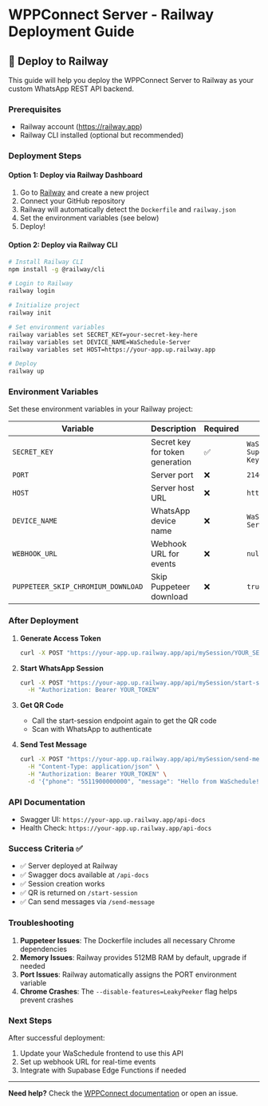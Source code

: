# WPPConnect Server - Railway Deployment Guide

## 🚀 Deploy to Railway

This guide will help you deploy the WPPConnect Server to Railway as your custom WhatsApp REST API backend.

### Prerequisites
- Railway account (https://railway.app)
- Railway CLI installed (optional but recommended)

### Deployment Steps

#### Option 1: Deploy via Railway Dashboard
1. Go to [Railway](https://railway.app) and create a new project
2. Connect your GitHub repository
3. Railway will automatically detect the `Dockerfile` and `railway.json`
4. Set the environment variables (see below)
5. Deploy!

#### Option 2: Deploy via Railway CLI
```bash
# Install Railway CLI
npm install -g @railway/cli

# Login to Railway
railway login

# Initialize project
railway init

# Set environment variables
railway variables set SECRET_KEY=your-secret-key-here
railway variables set DEVICE_NAME=WaSchedule-Server
railway variables set HOST=https://your-app.up.railway.app

# Deploy
railway up
```

### Environment Variables

Set these environment variables in your Railway project:

| Variable | Description | Required | Default |
|----------|-------------|----------|---------|
| `SECRET_KEY` | Secret key for token generation | ✅ | `WaSchedule-Super-Secret-Key-2024` |
| `PORT` | Server port | ❌ | `21465` |
| `HOST` | Server host URL | ❌ | `http://localhost` |
| `DEVICE_NAME` | WhatsApp device name | ❌ | `WaSchedule-Server` |
| `WEBHOOK_URL` | Webhook URL for events | ❌ | `null` |
| `PUPPETEER_SKIP_CHROMIUM_DOWNLOAD` | Skip Puppeteer download | ❌ | `true` |

### After Deployment

1. **Generate Access Token**
   ```bash
   curl -X POST "https://your-app.up.railway.app/api/mySession/YOUR_SECRET_KEY/generate-token"
   ```

2. **Start WhatsApp Session**
   ```bash
   curl -X POST "https://your-app.up.railway.app/api/mySession/start-session" \
     -H "Authorization: Bearer YOUR_TOKEN"
   ```

3. **Get QR Code**
   - Call the start-session endpoint again to get the QR code
   - Scan with WhatsApp to authenticate

4. **Send Test Message**
   ```bash
   curl -X POST "https://your-app.up.railway.app/api/mySession/send-message" \
     -H "Content-Type: application/json" \
     -H "Authorization: Bearer YOUR_TOKEN" \
     -d '{"phone": "5511900000000", "message": "Hello from WaSchedule!"}'
   ```

### API Documentation

- Swagger UI: `https://your-app.up.railway.app/api-docs`
- Health Check: `https://your-app.up.railway.app/api-docs`

### Success Criteria ✅

- ✅ Server deployed at Railway
- ✅ Swagger docs available at `/api-docs`
- ✅ Session creation works
- ✅ QR is returned on `/start-session`
- ✅ Can send messages via `/send-message`

### Troubleshooting

1. **Puppeteer Issues**: The Dockerfile includes all necessary Chrome dependencies
2. **Memory Issues**: Railway provides 512MB RAM by default, upgrade if needed
3. **Port Issues**: Railway automatically assigns the PORT environment variable
4. **Chrome Crashes**: The `--disable-features=LeakyPeeker` flag helps prevent crashes

### Next Steps

After successful deployment:
1. Update your WaSchedule frontend to use this API
2. Set up webhook URL for real-time events
3. Integrate with Supabase Edge Functions if needed

---

**Need help?** Check the [WPPConnect documentation](https://wppconnect.io) or open an issue. 